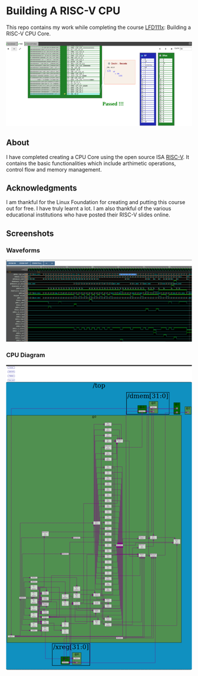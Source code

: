 # Building A RISC-V CPU

This repo contains my work while completing the course [LFD111x](https://www.edx.org/course/building-a-risc-v-cpu-core): Building a RISC-V CPU Core.

![Visualisation](img/ch5_cpu_viz.png)

## About

I have completed creating a CPU Core using the open source ISA [RISC-V](https://riscv.org/). It contains the basic functionalities which include arthimetic operations, control flow and memory management.

## Acknowledgments

I am thankful for the Linux Foundation for creating and putting this course out for free. I have truly learnt a lot. I am also thankful of the various educational institutions who have posted their RISC-V slides online.

## Screenshots

### Waveforms

![Waveform](img/ch5_waveform.png)

### CPU Diagram

![CPU diagram](img/ch5_cpu.png)
